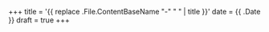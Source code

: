 +++
title = '{{ replace .File.ContentBaseName "-" " " | title }}'
date = {{ .Date }}
draft = true
+++

<!--
Copyright (c) 2023, 2024, Oracle and/or its affiliates.
Licensed under the Universal Permissive License v1.0 as shown at http://oss.oracle.com/licenses/upl.
-->
